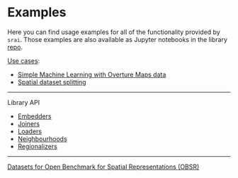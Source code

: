 # Examples

Here you can find usage examples for all of the functionality provided by `srai`. Those examples are also available as Jupyter notebooks in the library [repo](https://github.com/kraina-ai/srai/tree/master/examples).

[Use cases](./use_cases):

* [Simple Machine Learning with Overture Maps data](./use_cases/simple_machine_learning_with_overture_maps_data.ipynb)
* [Spatial dataset splitting](./use_cases/spatial_splitting.ipynb)

---

Library API

* [Embedders](./embedders)
* [Joiners](./joiners)
* [Loaders](./loaders)
* [Neighbourhoods](./neighbourhoods)
* [Regionalizers](./regionalizers)

---

[Datasets for Open Benchmark for Spatial Representations (OBSR)](./datasets)
